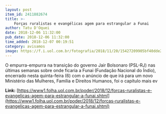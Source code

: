 ```yaml
---
layout: post
item_id: 2411882674
title: >-
    Forças ruralistas e evangélicas agem para estrangular a Funai
author: Tatu D'Oquei
date: 2018-12-06 11:32:00
pub_date: 2018-12-06 11:32:00
time_added: 2018-12-07 00:19:51
category: avisamos
image: https://f.i.uol.com.br/fotografia/2018/11/20/15427209905bf40dde23028_1542720990_3x2_rt.jpg
---
```


O empurra-empurra na transição do governo Jair Bolsonaro (PSL-RJ) nas últimas semanas sobre onde ficaria a Funai (Fundação Nacional do Índio), encerrado nesta quinta-feira (6) com o anúncio de que irá para um novo Ministério das Mulheres, Família e Direitos Humanos, foi o capítulo mais ev

**Link:** [https://www1.folha.uol.com.br/poder/2018/12/forcas-ruralistas-e-evangelicas-agem-para-estrangular-a-funai.shtml](https://www1.folha.uol.com.br/poder/2018/12/forcas-ruralistas-e-evangelicas-agem-para-estrangular-a-funai.shtml)

